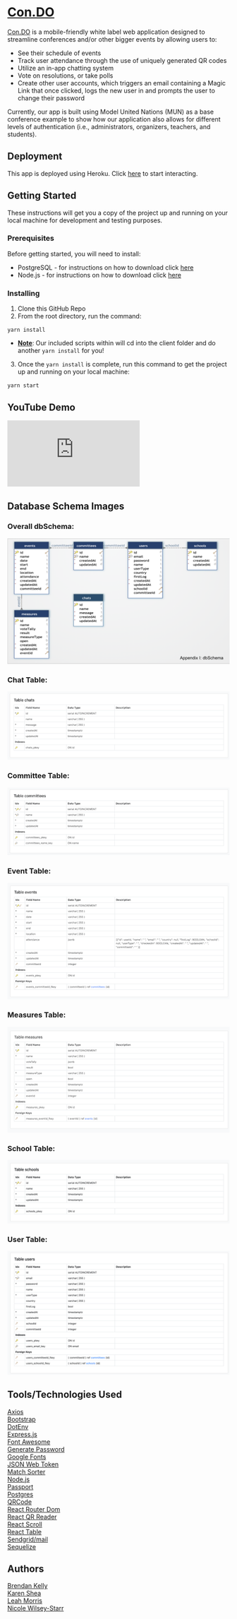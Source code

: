 # <a href="https://con-do.herokuapp.com/">Con.DO</a>
<a href="https://con-do.herokuapp.com/">Con.DO</a> is a mobile-friendly white label web application designed to streamline conferences and/or other bigger events by allowing users to:
- See their schedule of events 
- Track user attendance through the use of uniquely generated QR codes
- Utilize an in-app chatting system 
- Vote on resolutions, or take polls
- Create other user accounts, which triggers an email containing a Magic Link that once clicked, logs the new user in and prompts the user to change their password

Currently, our app is built using Model United Nations (MUN) as a base conference example to show how our application also allows for different levels of authentication (i.e., administrators, organizers, teachers, and students).

## Deployment
This app is deployed using Heroku.  Click <a href="https://con-do.herokuapp.com/">here</a> to start interacting.

## Getting Started
These instructions will get you a copy of the project up and running on your local machine for development and testing purposes.

### Prerequisites
Before getting started, you will need to install:
* PostgreSQL - for instructions on how to download click <a href="https://www.postgresql.org/download/">here</a>
* Node.js - for instructions on how to download click <a href="https://nodejs.org/en/">here</a>

### Installing
1. Clone this GitHub Repo
2. From the root directory, run the command: 
```
yarn install
```
* <b><u>Note</u></b>: Our included scripts within  will cd into the client folder and do another ```yarn install``` for you!

3. Once the ```yarn install``` is complete, run this command to get the project up and running on your local machine: 
```
yarn start
```

## YouTube Demo
<!-- blank -->

<iframe src="https://www.youtube.com/embed/VMj3Jn1hgCU" frameborder="0" allowfullscreen="allowfullscreen"> </iframe>


<!-- blank -->

## Database Schema Images
### Overall dbSchema:
![Overall dbSchema](./client/public/images/dbSchema-overall.png)
### Chat Table:
![Chats Table](./client/public/images/dbSchema-chat.png)
### Committee Table:
![Committees Table](./client/public/images/dbSchema-committees.png)
### Event Table:
![Events Table](./client/public/images/dbSchema-events.png)
### Measures Table:
![Measures Table](./client/public/images/dbSchema-measures.png)
### School Table:
![Schools Table](./client/public/images/dbSchema-schools.png)
### User Table:
![Users Table](./client/public/images/dbSchema-users.png)



## Tools/Technologies Used
<a href="https://www.npmjs.com/package/axios">Axios</a><br>
<a href="https://getbootstrap.com/">Bootstrap</a><br>
<a href="https://www.npmjs.com/package/dotenv">DotEnv</a><br>
<a href="https://www.npmjs.com/package/express">Express.js</a><br>
<a href="https://fontawesome.com/">Font Awesome</a><br>
<a href="https://www.npmjs.com/package/generate-password">Generate Password</a><br>
<a href="https://fonts.google.com/">Google Fonts</a><br>
<a href="https://www.npmjs.com/package/json-web-token">JSON Web Token</a><br>
<a href="https://www.npmjs.com/package/match-sorter">Match Sorter</a><br>
<a href="https://nodejs.org/en/">Node.js</a><br>
<a href="http://www.passportjs.org/">Passport</a><br>
<a href="https://www.postgresql.org/">Postgres</a><br>
<a href="https://www.npmjs.com/package/qrcode">QRCode</a><br>
<a href="https://www.npmjs.com/package/react-router-dom">React Router Dom</a><br>
<a href="https://www.npmjs.com/package/react-qr-reader">React QR Reader</a><br>
<a href="https://www.npmjs.com/package/react-scroll">React Scroll</a><br>
<a href="https://www.npmjs.com/package/react-table">React Table</a><br>
<a href="https://www.npmjs.com/package/@sendgrid/mail">Sendgrid/mail</a><br>
<a href="http://docs.sequelizejs.com/">Sequelize</a><br>

## Authors
<a href="https://github.com/dagreatbrendino">Brendan Kelly</a><br>
<a href="https://github.com/ks563">Karen Shea</a><br>
<a href="https://github.com/morris-leaha">Leah Morris</a><br>
<a href="https://github.com/nwilseystarr">Nicole Wilsey-Starr</a><br>
